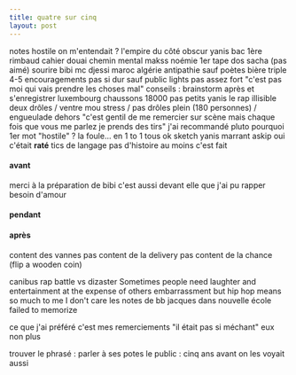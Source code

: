```yaml
---
title: quatre sur cinq
layout: post
---
```


notes
hostile
on m'entendait ?
l'empire du côté obscur
yanis bac 1ère rimbaud cahier douai
chemin mental makss
noémie 1er
tape dos sacha (pas aimé)
sourire bibi
mc djessi maroc algérie
antipathie sauf poètes
bière triple
4-5 encouragements
pas si dur sauf public
lights pas assez fort
"c'est pas moi qui vais prendre les choses mal"
conseils : brainstorm après et s'enregistrer
luxembourg chaussons 18000 pas petits
yanis le rap
illisible
deux drôles / ventre mou stress / pas drôles
plein (180 personnes) / engueulade dehors
"c'est gentil de me remercier sur scène mais chaque fois
que vous me parlez je prends des tirs"
j'ai recommandé pluto
pourquoi 1er mot "hostile" ?
la foule... en 1 to 1 tous ok
sketch yanis marrant askip
oui c'était **raté**
tics de langage
pas d'histoire
au moins c'est fait

#### avant

merci à la préparation de bibi
c'est aussi devant elle que j'ai pu rapper
besoin d'amour

#### pendant

#### après

content des vannes
pas content de la delivery
pas content de la chance
(flip a wooden coin)

canibus rap battle vs dizaster
Sometimes people need laughter and entertainment at the expense of others embarrassment but hip hop means so much to me I don't care
les notes de bb jacques dans nouvelle école
failed to memorize

ce que j'ai préféré c'est mes remerciements
"il était pas si méchant" eux non plus

trouver le phrasé : parler à ses potes
le public : cinq ans avant on les voyait aussi

